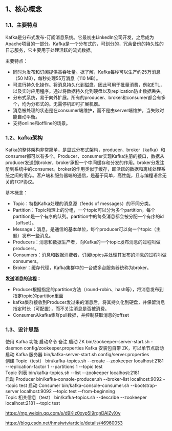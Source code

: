 

## 1、核心概念

### 1.1、主要特点

Kafka是分布式发布-订阅消息系统。它最初由LinkedIn公司开发，之后成为Apache项目的一部分。Kafka是一个分布式的，可划分的，冗余备份的持久性的日志服务，它主要用于处理活跃的流式数据。

主要特点：
- 同时为发布和订阅提供高吞吐量。据了解，Kafka每秒可以生产约25万消息（50 MB），每秒处理55万消息（110 MB）。
- 可进行持久化操作。将消息持久化到磁盘，因此可用于批量消费，例如ETL，以及实时应用程序。通过将数据持久化到硬盘以及replication防止数据丢失。
- 分布式系统，易于向外扩展。所有的producer、broker和consumer都会有多个，均为分布式的。无需停机即可扩展机器。
- 消息被处理的状态是在consumer端维护，而不是由server端维护。当失败时能自动平衡。
- 支持online和offline的场景。

### 1.2、kafka架构

Kafka的整体架构非常简单，是显式分布式架构，producer、broker（kafka）和consumer都可以有多个。Producer，consumer实现Kafka注册的接口，数据从producer发送到broker，broker承担一个中间缓存和分发的作用。broker分发注册到系统中的consumer。broker的作用类似于缓存，即活跃的数据和离线处理系统之间的缓存。客户端和服务器端的通信，是基于简单，高性能，且与编程语言无关的TCP协议。

基本概念：
- Topic：特指Kafka处理的消息源（feeds of messages）的不同分类。
- Partition：Topic物理上的分组，一个topic可以分为多个partition，每个partition是一个有序的队列。partition中的每条消息都会被分配一个有序的id（offset）。
- Message：消息，是通信的基本单位，每个producer可以向一个topic（主题）发布一些消息。
- Producers：消息和数据生产者，向Kafka的一个topic发布消息的过程叫做producers。
- Consumers：消息和数据消费者，订阅topics并处理其发布的消息的过程叫做consumers。
- Broker：缓存代理，Kafka集群中的一台或多台服务器统称为broker。

**发送消息的流程：**
- Producer根据指定的partition方法（round-robin、hash等），将消息发布到指定topic的partition里面
- kafka集群接收到Producer发过来的消息后，将其持久化到硬盘，并保留消息指定时长（可配置），而不关注消息是否被消费。
- Consumer从kafka集群pull数据，并控制获取消息的offset

### 1.3、设计思路



使用 Kafka
功能	启动命令	备注
启动 ZK	bin/zookeeper-server-start.sh -daemon config/zookeeper.properties	Kafka 安装包自带 ZK，可以单节点启动
启动 Kafka 服务器	bin/kafka-server-start.sh config/server.properties	
创建 Topic（test）	bin/kafka-topics.sh --create --zookeeper localhost:2181 --replication-factor 1 --partitions 1 --topic test	
Topic 列表	bin/kafka-topics.sh --list --zookeeper localhost:2181	
启动 Producer	bin/kafka-console-producer.sh --broker-list localhost:9092 --topic test	
启动 Consumer	bin/kafka-console-consumer.sh --bootstrap-server localhost:9092 --topic test --from-beginning	
Topic 相关信息（test）	bin/kafka-topics.sh --describe --zookeeper localhost:2181 --topic test

https://mp.weixin.qq.com/s/d9KIz0xvp5I9rqnDAlZvXw

https://blog.csdn.net/hmsiwtv/article/details/46960053